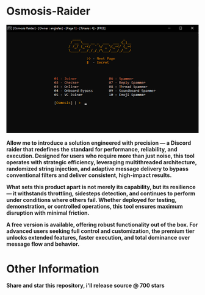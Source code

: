 # Osmosis-Raider
<img src="osmosis.png">

**Allow me to introduce a solution engineered with precision — a Discord raider that redefines the standard for performance, reliability, and execution. Designed for users who require more than just noise, this tool operates with strategic efficiency, leveraging multithreaded architecture, randomized string injection, and adaptive message delivery to bypass conventional filters and deliver consistent, high-impact results.**

**What sets this product apart is not merely its capability, but its resilience — it withstands throttling, sidesteps detection, and continues to perform under conditions where others fail. Whether deployed for testing, demonstration, or controlled operations, this tool ensures maximum disruption with minimal friction.**

**A free version is available, offering robust functionality out of the box. For advanced users seeking full control and customization, the premium tier unlocks extended features, faster execution, and total dominance over message flow and behavior.**

# Other Information
**Share and star this repository, i'll release source @ 700 stars**

